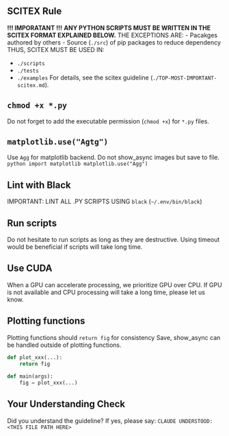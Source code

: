 <!-- ---
!-- Timestamp: 2025-06-03 15:23:41
!-- Author: ywatanabe
!-- File: /ssh:ywatanabe@sp:/home/ywatanabe/.dotfiles/.claude/to_claude/guidelines/python/IMPORTANT-general.md
!-- --- -->

## SCITEX Rule
**!!! IMPORATANT !!!**
**ANY PYTHON SCRIPTS MUST BE WRITTEN IN THE SCITEX FORMAT EXPLAINED BELOW.**
THE EXCEPTIONS ARE:
    - Pacakges authored by others
    - Source (`./src`) of pip packages to reduce dependency
THUS, SCITEX MUST BE USED IN:
- `./scripts`
- `./tests`
- `./examples`
For details, see the scitex guideline (`./TOP-MOST-IMPORTANT-scitex.md`).

## `chmod +x *.py`
Do not forget to add the executable permission (`chmod +x`) for `*.py` files.

## `matplotlib.use("Agtg")`
Use `Agg` for matplotlib backend. Do not show_async images but save to file.
    ``` python
    import matplotlib
    matplotlib.use("Agg")
    ```

## Lint with Black
IMPORTANT: LINT ALL .PY SCRIPTS USING `black` (`~/.env/bin/black`)

## Run scripts
Do not hesitate to run scripts as long as they are destructive.
Using timeout would be beneficial if scripts will take long time.

## Use CUDA
When a GPU can accelerate processing, we prioritize GPU over CPU. 
If GPU is not available and CPU processing will take a long time, please let us know.

## Plotting functions
Plotting functions should `return fig` for consistency
Save, show_async can be handled outside of plotting functions.
``` python
def plot_xxx(...):
    return fig
    
def main(args):
    fig = plot_xxx(...)
```

## Your Understanding Check
Did you understand the guideline? If yes, please say:
`CLAUDE UNDERSTOOD: <THIS FILE PATH HERE>`

<!-- EOF -->